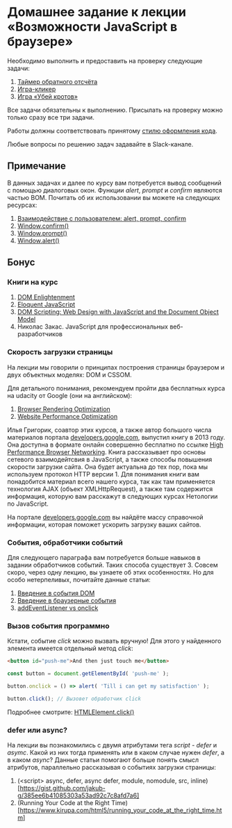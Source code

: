 # Домашнее задание к лекции «Возможности JavaScript в браузере»

Необходимо выполнить и предоставить на проверку следующие задачи:

1. [Таймер обратного отсчёта](./countdown/)
2. [Игра-кликер](./cookie-clicker/)
3. [Игра «Убей кротов»](./mole-game/)

Все задачи обязательны к выполнению. Присылать на проверку можно только сразу все три задачи.

Работы должны соответствовать принятому [стилю оформления кода](https://github.com/netology-code/codestyle).

Любые вопросы по решению задач задавайте в Slack-канале.

## Примечание

В данных задачах и далее по курсу вам потребуется вывод сообщений с помощью
диалоговых окон. Функции *alert*, *prompt* и *confirm* являются частью BOM.
Почитать об их использовании вы можете на следующих ресурсах:

1. [Взаимодействие с пользователем: alert, prompt, confirm](https://learn.javascript.ru/uibasic)
2. [Window.confirm()](https://developer.mozilla.org/ru/docs/Web/API/Window/confirm)
3. [Window.prompt()](https://developer.mozilla.org/ru/docs/Web/API/Window/prompt)
4. [Window.alert()](https://developer.mozilla.org/ru/docs/Web/API/Window/alert)

## Бонус

### Книги на курс

1. [DOM Enlightenment](http://domenlightenment.com)
2. [Eloquent JavaScript](https://eloquentjavascript.net)
3. [DOM Scripting: Web Design with JavaScript and the Document Object Model](http://xahlee.info/js/scripting_web_index.html)
4. Николас Закас. JavaScript для профессиональных веб-разработчиков

### Скорость загрузки страницы

На лекции мы говорили о принципах построения страницы браузером и двух объектных
моделях: DOM и CSSOM.

Для детального понимания, рекомендуем пройти два бесплатных курса 
на udacity от Google (они на английском):

1. [Browser Rendering Optimization](https://classroom.udacity.com/courses/ud860)
2. [Website Performance Optimization](https://classroom.udacity.com/courses/ud884)

Илья Григорик, соавтор этих курсов, а также автор большого числа материалов
портала [developers.google.com](https://developers.google.com/web/fundamentals), 
выпустил книгу в 2013 году. Она доступна в формате онлайн совершенно бесплатно по ссылке
[High Performance Browser Networking](https://hpbn.co). Книга рассказывает про
основы сетевого взаимодейтсвия в JavaScript, а также способы повышения
скорости загрузки сайта. Она будет актуальна до  тех пор, пока мы 
используем протокол HTTP версии 1. Для понимания книги вам
понадобится материал всего нашего курса, так как там применяется технология AJAX
(объект XMLHttpRequest), а также там содержится информация, которую вам расскажут
в следующих курсах Нетологии по JavaScript.

На портале [developers.google.com](https://developers.google.com/web/fundamentals)
вы найдёте массу справочной информации, которая поможет ускорить загрузку ваших сайтов.

### События, обработчики событий

Для следующего параграфа вам потребуется больше навыков в задании обработчиков 
событий. Таких способа существует 3. Совсем скоро, через одну лекцию, вы узнаете
об этих особенностях. Но для особо нетерпеливых, почитайте данные статьи:

1. [Введение в события DOM](https://frontender.info/an-introduction-to-dom-events/)
2. [Введение в браузерные события](https://learn.javascript.ru/introduction-browser-events)
3. [addEventListener vs onclick](https://stackoverflow.com/questions/6348494/addeventlistener-vs-onclick/6348597#6348597)

### Вызов события программно 

Кстати, событие *click* можно вызвать вручную! Для этого у найденного элемента имеется
отдельный метод *click*:

```html
<button id="push-me">And then just touch me</button>
```

```javascript
const button = document.getElementById( 'push-me' );

button.onclick = () => alert( 'Till i can get my satisfaction' );

button.click(); // Вызовет обработчик click
```

Подробнее смотрите: [HTMLElement.click()](https://developer.mozilla.org/ru/docs/Web/API/HTMLElement/click)

### defer или async?

На лекции вы познакомились с двумя атрибутами тега *script* - *defer* и *asymc*.
Какой из них тогда применять или в каком случае нужен *defer*, а в каком *async*?
Данные статьи помогают больше понять смысл атрибутов, параллельно рассказывая
о событиях загрузки страницы:

1. (\<script> async, defer, async defer, module, nomodule, src, inline)[https://gist.github.com/jakub-g/385ee6b41085303a53ad92c7c8afd7a6]
2. (Running Your Code at the Right Time)[https://www.kirupa.com/html5/running_your_code_at_the_right_time.htm]

